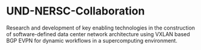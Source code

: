 # UND-NERSC-Collaboration
Research and development of key enabling technologies in the construction of software-defined data center network architecture using VXLAN based BGP EVPN for dynamic workflows in a supercomputing environment.

